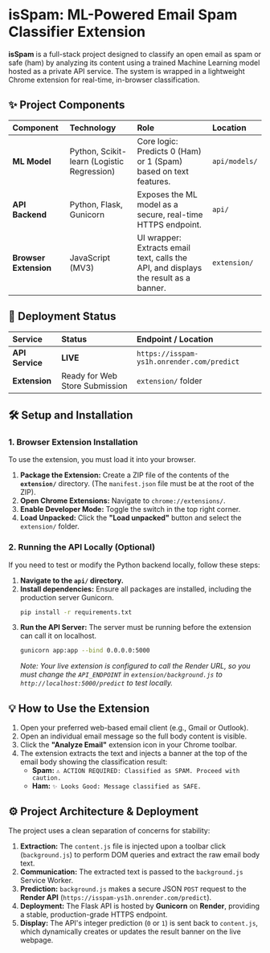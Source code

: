 # isSpam: ML-Powered Email Spam Classifier Extension

**isSpam** is a full-stack project designed to classify an open email as spam or safe (ham) by analyzing its content using a trained Machine Learning model hosted as a private API service. The system is wrapped in a lightweight Chrome extension for real-time, in-browser classification.

## ✨ Project Components

| Component | Technology | Role | Location |
| :--- | :--- | :--- | :--- |
| **ML Model** | Python, Scikit-learn (Logistic Regression) | Core logic: Predicts 0 (Ham) or 1 (Spam) based on text features. | `api/models/` |
| **API Backend** | Python, Flask, Gunicorn | Exposes the ML model as a secure, real-time HTTPS endpoint. | `api/` |
| **Browser Extension** | JavaScript (MV3) | UI wrapper: Extracts email text, calls the API, and displays the result as a banner. | `extension/` |

## 🚀 Deployment Status

| Service | Status | Endpoint / Location |
| :--- | :--- | :--- |
| **API Service** | **LIVE** | `https://isspam-ys1h.onrender.com/predict` |
| **Extension** | Ready for Web Store Submission | `extension/` folder |

## 🛠️ Setup and Installation

### 1. Browser Extension Installation

To use the extension, you must load it into your browser.

1.  **Package the Extension:** Create a ZIP file of the contents of the **`extension/`** directory. (The `manifest.json` file must be at the root of the ZIP).
2.  **Open Chrome Extensions:** Navigate to `chrome://extensions/`.
3.  **Enable Developer Mode:** Toggle the switch in the top right corner.
4.  **Load Unpacked:** Click the **"Load unpacked"** button and select the `extension/` folder.

### 2. Running the API Locally (Optional)

If you need to test or modify the Python backend locally, follow these steps:

1.  **Navigate to the `api/` directory.**
2.  **Install dependencies:** Ensure all packages are installed, including the production server Gunicorn.
    ```bash
    pip install -r requirements.txt
    ```
3.  **Run the API Server:** The server must be running before the extension can call it on localhost.
    ```bash
    gunicorn app:app --bind 0.0.0.0:5000
    ```
    *Note: Your live extension is configured to call the Render URL, so you must change the `API_ENDPOINT` in `extension/background.js` to `http://localhost:5000/predict` to test locally.*

## 💡 How to Use the Extension

1.  Open your preferred web-based email client (e.g., Gmail or Outlook).
2.  Open an individual email message so the full body content is visible.
3.  Click the **"Analyze Email"** extension icon in your Chrome toolbar.
4.  The extension extracts the text and injects a banner at the top of the email body showing the classification result:
    * **Spam:** `⚠️ ACTION REQUIRED: Classified as SPAM. Proceed with caution.`
    * **Ham:** `✨ Looks Good: Message classified as SAFE.`

## ⚙️ Project Architecture & Deployment

The project uses a clean separation of concerns for stability:

1.  **Extraction:** The `content.js` file is injected upon a toolbar click (`background.js`) to perform DOM queries and extract the raw email body text.
2.  **Communication:** The extracted text is passed to the `background.js` Service Worker.
3.  **Prediction:** `background.js` makes a secure JSON `POST` request to the **Render API** (`https://isspam-ys1h.onrender.com/predict`).
4.  **Deployment:** The Flask API is hosted by **Gunicorn** on **Render**, providing a stable, production-grade HTTPS endpoint.
5.  **Display:** The API's integer prediction (`0` or `1`) is sent back to `content.js`, which dynamically creates or updates the result banner on the live webpage.
